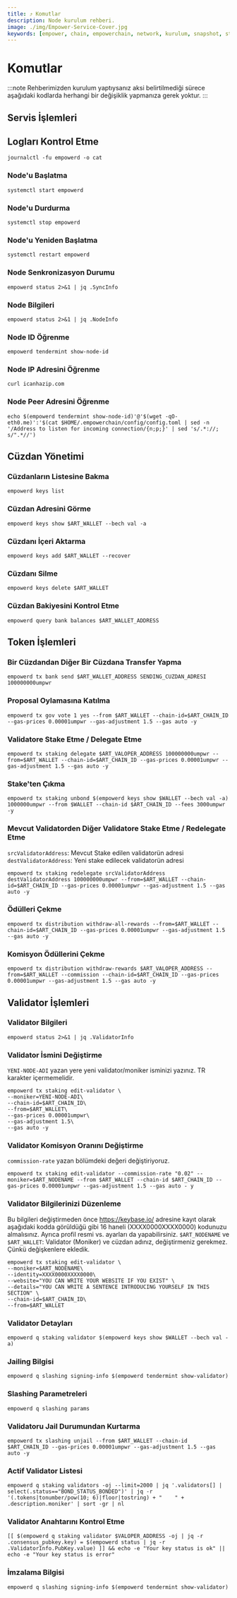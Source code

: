 ```yaml
---
title: ⤴️ Komutlar
description: Node kurulum rehberi.
image: ./img/Empower-Service-Cover.jpg
keywords: [empower, chain, empowerchain, network, kurulum, snapshot, statesync, güncelleme]
---
```


# Komutlar
:::note
Rehberimizden kurulum yaptıysanız aksi belirtilmediği sürece aşağıdaki kodlarda herhangi bir değişiklik yapmanıza gerek yoktur.
:::

## Servis İşlemleri 

## Logları Kontrol Etme 
```
journalctl -fu empowerd -o cat
```

### Node'u Başlatma
```
systemctl start empowerd
```

### Node'u Durdurma
```
systemctl stop empowerd
```

### Node'u Yeniden Başlatma
```
systemctl restart empowerd
```

### Node Senkronizasyon Durumu
```
empowerd status 2>&1 | jq .SyncInfo
```

### Node Bilgileri
```
empowerd status 2>&1 | jq .NodeInfo
```

### Node ID Öğrenme
```
empowerd tendermint show-node-id
```

### Node IP Adresini Öğrenme
```
curl icanhazip.com
```

### Node Peer Adresini Öğrenme
```
echo $(empowerd tendermint show-node-id)'@'$(wget -qO- eth0.me)':'$(cat $HOME/.empowerchain/config/config.toml | sed -n '/Address to listen for incoming connection/{n;p;}' | sed 's/.*://; s/".*//')
```

## Cüzdan Yönetimi

### Cüzdanların Listesine Bakma
```
empowerd keys list
```

### Cüzdan Adresini Görme
```
empowerd keys show $ART_WALLET --bech val -a
```

### Cüzdanı İçeri Aktarma
```
empowerd keys add $ART_WALLET --recover
```

### Cüzdanı Silme
```
empowerd keys delete $ART_WALLET
```

### Cüzdan Bakiyesini Kontrol Etme
```
empowerd query bank balances $ART_WALLET_ADDRESS
```

## Token İşlemleri

### Bir Cüzdandan Diğer Bir Cüzdana Transfer Yapma
```
empowerd tx bank send $ART_WALLET_ADDRESS SENDING_CUZDAN_ADRESI 100000000umpwr
```

### Proposal Oylamasına Katılma
```
empowerd tx gov vote 1 yes --from $ART_WALLET --chain-id=$ART_CHAIN_ID --gas-prices 0.00001umpwr --gas-adjustment 1.5 --gas auto -y
```

### Validatore Stake Etme / Delegate Etme
```
empowerd tx staking delegate $ART_VALOPER_ADDRESS 100000000umpwr --from=$ART_WALLET --chain-id=$ART_CHAIN_ID --gas-prices 0.00001umpwr --gas-adjustment 1.5 --gas auto -y
```

### Stake'ten Çıkma
```
empowerd tx staking unbond $(empowerd keys show $WALLET --bech val -a) 1000000umpwr --from $WALLET --chain-id $ART_CHAIN_ID --fees 3000umpwr -y
```

### Mevcut Validatorden Diğer Validatore Stake Etme / Redelegate Etme
`srcValidatorAddress`: Mevcut Stake edilen validatorün adresi
`destValidatorAddress`: Yeni stake edilecek validatorün adresi
```
empowerd tx staking redelegate srcValidatorAddress destValidatorAddress 100000000umpwr --from=$ART_WALLET --chain-id=$ART_CHAIN_ID --gas-prices 0.00001umpwr --gas-adjustment 1.5 --gas auto -y
```

### Ödülleri Çekme
```
empowerd tx distribution withdraw-all-rewards --from=$ART_WALLET --chain-id=$ART_CHAIN_ID --gas-prices 0.00001umpwr --gas-adjustment 1.5 --gas auto -y
```

### Komisyon Ödüllerini Çekme
```
empowerd tx distribution withdraw-rewards $ART_VALOPER_ADDRESS --from=$ART_WALLET --commission --chain-id=$ART_CHAIN_ID --gas-prices 0.00001umpwr --gas-adjustment 1.5 --gas auto -y
```

## Validator İşlemleri

### Validator Bilgileri
```
empowerd status 2>&1 | jq .ValidatorInfo
```

### Validator İsmini Değiştirme
`YENI-NODE-ADI` yazan yere yeni validator/moniker isminizi yazınız. TR karakter içermemelidir.
```
empowerd tx staking edit-validator \
--moniker=YENI-NODE-ADI\
--chain-id=$ART_CHAIN_ID\
--from=$ART_WALLET\
--gas-prices 0.00001umpwr\
--gas-adjustment 1.5\
--gas auto -y
```

### Validator Komisyon Oranını Değiştirme
`commission-rate` yazan bölümdeki değeri değiştiriyoruz.
```
empowerd tx staking edit-validator --commission-rate "0.02" --moniker=$ART_NODENAME --from $ART_WALLET --chain-id $ART_CHAIN_ID --gas-prices 0.00001umpwr --gas-adjustment 1.5 --gas auto - y
```

### Validator Bilgilerinizi Düzenleme
Bu bilgileri değiştirmeden önce https://keybase.io/ adresine kayıt olarak aşağıdaki kodda görüldüğü gibi 16 haneli (XXXX0000XXXX0000) kodunuzu almalısınız. Ayrıca profil resmi vs. ayarları da yapabilirsiniz. 
`$ART_NODENAME` ve `$ART_WALLET`: Validator (Moniker) ve cüzdan adınız, değiştirmeniz gerekmez. Çünkü değişkenlere ekledik.
```
empowerd tx staking edit-validator \
--moniker=$ART_NODENAME\
--identity=XXXX0000XXXX0000\
--website="YOU CAN WRITE YOUR WEBSITE IF YOU EXIST" \
--details="YOU CAN WRITE A SENTENCE INTRODUCING YOURSELF IN THIS SECTION" \
--chain-id=$ART_CHAIN_ID\
--from=$ART_WALLET
```

### Validator Detayları
```
empowerd q staking validator $(empowerd keys show $WALLET --bech val -a)
```

### Jailing Bilgisi
```
empowerd q slashing signing-info $(empowerd tendermint show-validator)
```

### Slashing Parametreleri
```
empowerd q slashing params
```

### Validatoru Jail Durumundan Kurtarma 
```
empowerd tx slashing unjail --from $ART_WALLET --chain-id $ART_CHAIN_ID --gas-prices 0.00001umpwr --gas-adjustment 1.5 --gas auto -y
```

### Actif Validator Listesi
```
empowerd q staking validators -oj --limit=2000 | jq '.validators[] | select(.status=="BOND_STATUS_BONDED")' | jq -r '(.tokens|tonumber/pow(10; 6)|floor|tostring) + " 	 " + .description.moniker' | sort -gr | nl
```

### Validator Anahtarını Kontrol Etme
```
[[ $(empowerd q staking validator $VALOPER_ADDRESS -oj | jq -r .consensus_pubkey.key) = $(empowerd status | jq -r .ValidatorInfo.PubKey.value) ]] && echo -e "Your key status is ok" || echo -e "Your key status is error"
```

### İmzalama Bilgisi
```
empowerd q slashing signing-info $(empowerd tendermint show-validator)
```